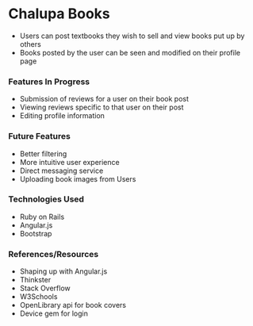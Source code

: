# Chalupa Books
- Users can post textbooks they wish to sell and view books put up by others
- Books posted by the user can be seen and modified on their profile page


### Features In Progress
- Submission of reviews for a user on their book post
- Viewing reviews specific to that user on their post
- Editing profile information


### Future Features
- Better filtering
- More intuitive user experience
- Direct messaging service
- Uploading book images from Users


### Technologies Used
- Ruby on Rails
- Angular.js
- Bootstrap


### References/Resources
- Shaping up with Angular.js
- Thinkster
- Stack Overflow
- W3Schools
- OpenLibrary api for book covers
- Device gem for login
